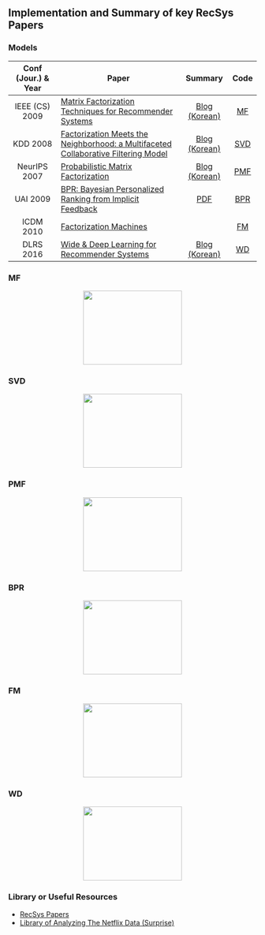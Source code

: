 ## Implementation and Summary of key RecSys Papers


### Models

| Conf (Jour.) & Year | Paper | Summary | Code |
| :---: | --- | :---: | :---: |
| IEEE (CS) 2009 | [Matrix Factorization Techniques for Recommender Systems](https://datajobs.com/data-science-repo/Recommender-Systems-[Netflix].pdf) | [Blog (Korean)](https://sukwonyun.github.io/%EC%B6%94%EC%B2%9C%EC%8B%9C%EC%8A%A4%ED%85%9C/Netflix/) | [MF](https://github.com/SukwonYun/RecSys-Papers/tree/master/SVD)
| KDD 2008 | [Factorization Meets the Neighborhood: a Multifaceted Collaborative Filtering Model](https://dl.acm.org/doi/pdf/10.1145/1401890.1401944) | [Blog (Korean)](https://sukwonyun.github.io/recommendersystem/Neflix2/) | [SVD](https://github.com/SukwonYun/RecSys-Papers/tree/master/SVD)
| NeurIPS 2007 | [Probabilistic Matrix Factorization](https://papers.nips.cc/paper/2007/file/d7322ed717dedf1eb4e6e52a37ea7bcd-Paper.pdf) | [Blog (Korean)](https://sukwonyun.github.io/recommendersystem/PMF/) | [PMF](https://github.com/SukwonYun/RecSys-Papers/tree/master/PMF) 
| UAI 2009 | [BPR: Bayesian Personalized Ranking from Implicit Feedback](https://arxiv.org/abs/1205.2618)| [PDF](https://github.com/SukwonYun/RecSys-Papers/tree/master/BPR/BPR_SukwonYun.pdf) | [BPR](https://github.com/SukwonYun/RecSys-Papers/tree/master/BPR)
| ICDM 2010 | [Factorization Machines](https://www.csie.ntu.edu.tw/~b97053/paper/Rendle2010FM.pdf)| | [FM](https://github.com/SukwonYun/RecSys-Papers/tree/master/FM)
| DLRS 2016 | [Wide & Deep Learning for Recommender Systems](https://arxiv.org/abs/1606.07792)| [Blog (Korean)](https://sukwonyun.github.io/%EC%B6%94%EC%B2%9C%EC%8B%9C%EC%8A%A4%ED%85%9C/WideDeep/) | [WD](https://github.com/SukwonYun/RecSys-Papers/tree/master/WD)

### MF
<center><img src="https://user-images.githubusercontent.com/68312164/174884008-efe5b8c1-f6d1-4237-b4c5-97c295922235.png" width="200" height="150"></center>

### SVD
<center><img src="https://user-images.githubusercontent.com/68312164/174884256-c94f0f2f-14b3-4493-9523-e810b861ba9b.png" width="200" height="150"></center>

### PMF
<center><img src="https://user-images.githubusercontent.com/68312164/174884394-745ba979-306e-4817-a8dc-232b60c5ab2d.png" width="200" height="150"></center>

### BPR
<center><img src="https://user-images.githubusercontent.com/68312164/174884462-de7bb998-c0ad-4000-b8be-9dd15074ec79.png" width="200" height="150"></center>

### FM
<center><img src="https://user-images.githubusercontent.com/68312164/174884594-0802dcd0-79eb-41ca-9516-c4cdd5638674.png" width="200" height="150"></center>

### WD
<center><img src="https://user-images.githubusercontent.com/68312164/174884719-4bb2c2d4-5c84-4e41-bce1-43c97e8c144c.png" width="200" height="150"></center>


### Library or Useful Resources  
* [RecSys Papers](https://github.com/jihoo-kim/awesome-RecSys)  
* [Library of Analyzing The Netflix Data (Surprise)](https://github.com/NicolasHug/Surprise)  

